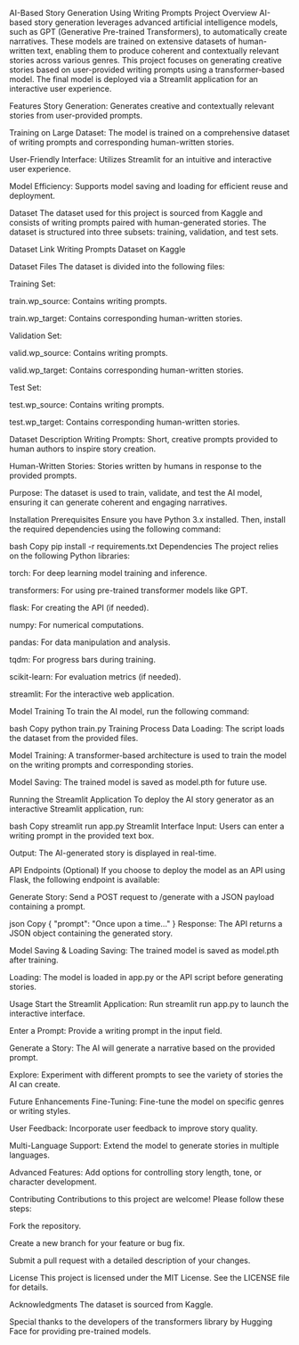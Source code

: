 AI-Based Story Generation Using Writing Prompts
Project Overview
AI-based story generation leverages advanced artificial intelligence models, such as GPT (Generative Pre-trained Transformers), to automatically create narratives. These models are trained on extensive datasets of human-written text, enabling them to produce coherent and contextually relevant stories across various genres. This project focuses on generating creative stories based on user-provided writing prompts using a transformer-based model. The final model is deployed via a Streamlit application for an interactive user experience.

Features
Story Generation: Generates creative and contextually relevant stories from user-provided prompts.

Training on Large Dataset: The model is trained on a comprehensive dataset of writing prompts and corresponding human-written stories.

User-Friendly Interface: Utilizes Streamlit for an intuitive and interactive user experience.

Model Efficiency: Supports model saving and loading for efficient reuse and deployment.

Dataset
The dataset used for this project is sourced from Kaggle and consists of writing prompts paired with human-generated stories. The dataset is structured into three subsets: training, validation, and test sets.

Dataset Link
Writing Prompts Dataset on Kaggle

Dataset Files
The dataset is divided into the following files:

Training Set:

train.wp_source: Contains writing prompts.

train.wp_target: Contains corresponding human-written stories.

Validation Set:

valid.wp_source: Contains writing prompts.

valid.wp_target: Contains corresponding human-written stories.

Test Set:

test.wp_source: Contains writing prompts.

test.wp_target: Contains corresponding human-written stories.

Dataset Description
Writing Prompts: Short, creative prompts provided to human authors to inspire story creation.

Human-Written Stories: Stories written by humans in response to the provided prompts.

Purpose: The dataset is used to train, validate, and test the AI model, ensuring it can generate coherent and engaging narratives.

Installation
Prerequisites
Ensure you have Python 3.x installed. Then, install the required dependencies using the following command:

bash
Copy
pip install -r requirements.txt
Dependencies
The project relies on the following Python libraries:

torch: For deep learning model training and inference.

transformers: For using pre-trained transformer models like GPT.

flask: For creating the API (if needed).

numpy: For numerical computations.

pandas: For data manipulation and analysis.

tqdm: For progress bars during training.

scikit-learn: For evaluation metrics (if needed).

streamlit: For the interactive web application.

Model Training
To train the AI model, run the following command:

bash
Copy
python train.py
Training Process
Data Loading: The script loads the dataset from the provided files.

Model Training: A transformer-based architecture is used to train the model on the writing prompts and corresponding stories.

Model Saving: The trained model is saved as model.pth for future use.

Running the Streamlit Application
To deploy the AI story generator as an interactive Streamlit application, run:

bash
Copy
streamlit run app.py
Streamlit Interface
Input: Users can enter a writing prompt in the provided text box.

Output: The AI-generated story is displayed in real-time.

API Endpoints (Optional)
If you choose to deploy the model as an API using Flask, the following endpoint is available:

Generate Story: Send a POST request to /generate with a JSON payload containing a prompt.

json
Copy
{
  "prompt": "Once upon a time..."
}
Response: The API returns a JSON object containing the generated story.

Model Saving & Loading
Saving: The trained model is saved as model.pth after training.

Loading: The model is loaded in app.py or the API script before generating stories.

Usage
Start the Streamlit Application: Run streamlit run app.py to launch the interactive interface.

Enter a Prompt: Provide a writing prompt in the input field.

Generate a Story: The AI will generate a narrative based on the provided prompt.

Explore: Experiment with different prompts to see the variety of stories the AI can create.

Future Enhancements
Fine-Tuning: Fine-tune the model on specific genres or writing styles.

User Feedback: Incorporate user feedback to improve story quality.

Multi-Language Support: Extend the model to generate stories in multiple languages.

Advanced Features: Add options for controlling story length, tone, or character development.

Contributing
Contributions to this project are welcome! Please follow these steps:

Fork the repository.

Create a new branch for your feature or bug fix.

Submit a pull request with a detailed description of your changes.

License
This project is licensed under the MIT License. See the LICENSE file for details.

Acknowledgments
The dataset is sourced from Kaggle.

Special thanks to the developers of the transformers library by Hugging Face for providing pre-trained models.


